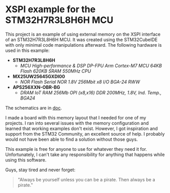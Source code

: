 # XSPI example for the STM32H7R3L8H6H MCU
This project is an example of using external memory on the XSPI interface of an STM32H7R3L8H6H MCU. It was created using the STM32CubeIDE with only minimal code manipulations afterward. The following hardware is used in this example:

* **STM32H7R3L8H6H**
	* *MCU High-performance & DSP DP-FPU Arm Cortex-M7 MCU 64KB Flash 620KB SRAM 550MHz CPU*
* **MX25UW25645GXDI00**
	* *NOR Flash Serial NOR 1.8V 256Mbit x8 I/O BGA-24 RWW*
* **APS256XXN-OBR-BG**
	* *DRAM IoT RAM 256Mb OPI (x8,x16) DDR 200MHz, 1.8V, Ind. Temp., BGA24*

The schematics are in [doc](/../../doc).

I made a board with this memory layout that I needed for one of my projects. I ran into several issues with the memory configuration and learned that working examples don't exist. However, I got inspiration and support from the STM32 Community, an excellent source of help. I probably would not have been able to find a solution without those guys.

This example is free for anyone to use for whatever they need it for. Unfortunately, I can't take any responsibility for anything that happens while using this software. 


Guys, stay tired and never forget:
> "Always be yourself unless you can be a pirate. Then always be a pirate."
